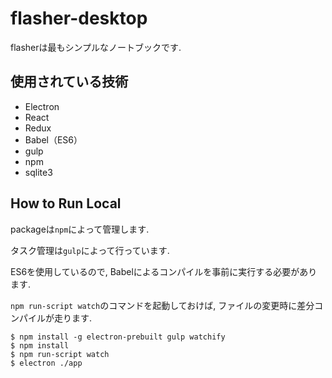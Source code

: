 # flasher-desktop

flasherは最もシンプルなノートブックです.

## 使用されている技術

* Electron
* React
* Redux
* Babel（ES6）
* gulp
* npm
* sqlite3

## How to Run Local

packageは`npm`によって管理します.

タスク管理は`gulp`によって行っています.

ES6を使用しているので, Babelによるコンパイルを事前に実行する必要があります.

`npm run-script watch`のコマンドを起動しておけば, ファイルの変更時に差分コンパイルが走ります.

```
$ npm install -g electron-prebuilt gulp watchify
$ npm install
$ npm run-script watch
$ electron ./app
```
